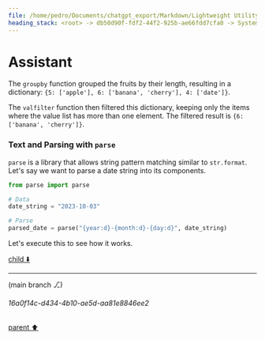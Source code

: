 ```yaml
---
file: /home/pedro/Documents/chatgpt_export/Markdown/Lightweight Utility Libraries.md
heading_stack: <root> -> db50d90f-fdf2-44f2-925b-ae66fdd7cfa0 -> System -> f462c4f4-0c7f-47fb-9237-a7d0ddbed997 -> System -> aaa26b54-0d2d-44d8-a646-0310427be0eb -> User -> ddb3dc5b-752e-4561-a939-b3de8b08d32f -> Assistant -> Data Manipulation and Analysis -> aaa205bc-d11e-4621-bc91-c8700e9b03ed -> User -> 945429c9-250d-41f7-b62d-d659a26c2d87 -> Assistant -> Data Manipulation -> Text and Parsing -> Networking -> File Handling -> Testing and Debugging -> Asynchronous Programming -> Functional Programming -> Code Analysis and Refactoring -> Miscellaneous -> aaa28fee-d697-42e3-bbe0-0e326b045dd7 -> User -> 03cd3de2-6edf-4ea6-98f5-168547563566 -> Assistant -> c8193452-a094-4568-8208-baae59e02bea -> Tool -> bc3074a5-dd96-498e-993d-f86abd592ee2 -> Assistant -> aaa263a5-33b9-47d9-a7f8-7a9b64b887a4 -> User -> a2faf051-4d79-41df-ae50-98d4779dfa98 -> Assistant -> Data Manipulation with `toolz` -> 44888ccd-cc10-41b4-8740-17f5ea12b035 -> Assistant -> 3e278eb5-5bed-4c77-a192-5cca5affdf4d -> Tool -> 432415d6-6abe-4b73-ab3e-eceb217b35b7 -> Assistant
---
```

# Assistant

The `groupby` function grouped the fruits by their length, resulting in a dictionary: `{5: ['apple'], 6: ['banana', 'cherry'], 4: ['date']}`.

The `valfilter` function then filtered this dictionary, keeping only the items where the value list has more than one element. The filtered result is `{6: ['banana', 'cherry']}`.

### Text and Parsing with `parse`

`parse` is a library that allows string pattern matching similar to `str.format`. Let's say we want to parse a date string into its components.

```python
from parse import parse

# Data
date_string = "2023-10-03"

# Parse
parsed_date = parse("{year:d}-{month:d}-{day:d}", date_string)
```

Let's execute this to see how it works.

[child ⬇️](#16a0f14c-d434-4b10-ae5d-aa81e8846ee2)

---

(main branch ⎇)
###### 16a0f14c-d434-4b10-ae5d-aa81e8846ee2
[parent ⬆️](#432415d6-6abe-4b73-ab3e-eceb217b35b7)
